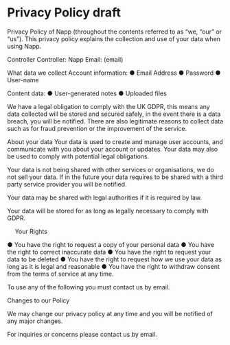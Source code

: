 # Privacy Policy draft

Privacy Policy of Napp (throughout the contents referred to as “we, “our” or “us”). This privacy policy explains the collection and use of your data when using Napp.

Controller
Controller: Napp
Email: (email)

What data we collect
Account information:
●	Email Address
●	Password
●	User-name 

Content data:
●	User-generated notes
●	Uploaded files

We have a legal obligation to comply with the UK GDPR, this means any data collected will be stored and secured safely, in the event there is a data breach, you will be notified. There are also legitimate reasons to collect data such as for fraud prevention or the improvement of the service.

About your data
Your data is used to create and manage user accounts, and communicate with you about your account or updates. 
Your data may also be used to comply with potential legal obligations.

Your data is not being shared with other services or organisations, we do not sell your data. If in the future your data requires to be shared with a third party service provider you will be notified. 

Your data may be shared with legal authorities if it is required by law.

Your data will be stored for as long as legally necessary to comply with GDPR.


 
Your Rights

●	You have the right to request a copy of your personal data
●	You have the right to correct inaccurate data
●	You have the right to request your data to be deleted
●	You have the right to request how we use your data as long as it is legal and reasonable
●	You have the right to withdraw consent from the terms of service at any time.

To use any of the following you must contact us by email.



Changes to our Policy

We may change our privacy policy at any time and you will be notified of any major changes.



For inquiries or concerns please contact us by email.
